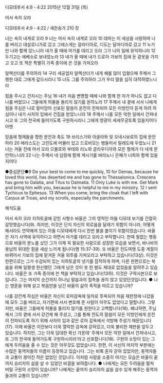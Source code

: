디모데후서 4:9 - 4:22 
2015년 12월 31일 (목)

어서 속히 오라



디모데후서 4:9 - 4:22 / 새찬송가 210 장


너는 속히 내게로 오라
9 너는 어서 속히 내게로 오라 10 데마는 이 세상을 사랑하여 나를 버리고 데살로니가로 갔고 그레스게는 갈라디아로, 디도는 달마디아로 갔고 11 누가만 나와 함께 있느니라 네가 올 때에 마가를 데리고 오라 그가 나의 일에 유익하니라 12 두기고는 에베소로 보내었노라 13 네가 올 때에 내가 드로아 가보의 집에 둔 겉옷을 가지고 오고 또 책은 특별히 가죽 종이에 쓴 것을 가져오라 

알렉산더를 주의하라
14 구리 세공업자 알렉산더가 내게 해를 많이 입혔으매 주께서 그 행한 대로 그에게 갚으시리니 15 너도 그를 주의하라 그가 우리 말을 심히 대적하였느니라 

힘을 주시고 건지시는 주님
16 내가 처음 변명할 때에 나와 함께 한 자가 하나도 없고 다 나를 버렸으나 그들에게 허물을 돌리지 않기를 원하노라 17 주께서 내 곁에 서서 나에게 힘을 주심은 나로 말미암아 선포된 말씀이 온전히 전파되어 모든 이방인이 듣게 하려 하심이니 내가 사자의 입에서 건짐을 받았느니라 18 주께서 나를 모든 악한 일에서 건져내시고 또 그의 천국에 들어가도록 구원하시리니 그에게 영광이 세세무궁토록 있을지어다 아멘 

믿음에 형제들을 향한 문안과 축도
19 브리스가와 아굴라와 및 오네시보로의 집에 문안하라 20 에라스도는 고린도에 머물러 있고 드로비모는 병들어서 밀레도에 두었노니 21 너는 겨울 전에 어서 오라 으불로와 부데와 리노와 글라우디아와 모든 형제가 다 네게 문안하느니라 22 나는 주께서 네 심령에 함께 계시기를 바라노니 은혜가 너희와 함께 있을지어다

●중심문단●9 Do your best to come to me quickly, 10 for Demas, because he loved this world, has deserted me and has gone to Thessalonica. Crescens has gone to Galatia, and Titus to Dalmatia. 11 Only Luke is with me. Get Mark and bring him with you, because he is helpful to me in my ministry. 12 I sent Tychicus to Ephesus. 13 When you come, bring the cloak that I left with Carpus at Troas, and my scrolls, especially the parchments.

해석도움





어서 속히 오라 
지하토굴에 갇힌 사형수 바울은 그의 영적인 아들 디모데 보기를 간절히 갈망했습니다(9). 하지만, 이것은 단지 자신의 외로움을 달래기 위함이 아니라, 어떻게 해서라도 연약해져 있는 아들 디모데에게 다시 한번 불을 붙이기 위함이었습니다. 바울은 자기 사역에 유익하다고 하면서 마가를 데리고 오라고 부탁합니다. 한때 철없는 행동으로 바울의 분노를 샀던 그가 이제 꼭 필요한 사람으로 성장한 모습을 보면서, 바나바의 용납의 위대한 힘을 새삼 느끼게 됩니다(행 15:37-39). 또 바울은 전도여행 도중 계절이 바뀌어서 가보의 집에 맡겨둔 겨울 외투를 가져오라고 부탁하고 있습니다(13상). 이것은 한편으로는 그가 수감되어 있는 지하토굴의 냉기를 짐작하게 하며, 다른 한편으로는 복음을 위해 일평생 헌신했던 그에게 남은 것이 옷 한 벌도 제대로 없었음을 알려주고 있습니다. 바울은 또 가죽 종이에 쓴 책을 부탁하고 있습니다(13하). 이것은 구약사본으로 보입니다. 그는 마지막 순간까지 하나님 말씀과의 접촉을 끊지 않고 있었던것입니다.
● 나는 영혼을 위해 살고 복음만을 남긴 바울의 삶의 족적을 따르고 있습니까? 

나를 강건케 하심은 
바울은 자신이 로마감옥에 일차로 투옥되어 처음 재판정에 나갔을 때 모두 그를 버리고, 자기편에 서서 변호해 준 사람이 아무도 없었다고 말합니다. 그렇지만, 바울은 그들에게 허물을 돌리지 않기를 원한다고 고백합니다(16). 왜냐하면, 주님께서 그의 곁에 서서 강건케 해 주셨고, 그를 통해 전도의 말씀이 모든 이방인에게 온전히 전파되도록 하기 위해 사자의 입과 같은 로마 감옥에서 석방해 주셨기 때문입니다(17). 이제 바울은 이전보다 더욱 열악한 감옥에 갇혀있고, 더욱 불리한 재판을 앞두고 있습니다. 하지만, 그는 더욱 담대한 확신 가운데‘ 주께서 모든 악한 일에서 건져내시고, 또 그의 천국에 들어가도록 구원하시리라’라고 선포합니다(18). 구원의 소망이 있는 그에게 두려움을 줄 수 있는 것은 아무것도 없었습니다. 한편, 이 서신의 마지막 부분에는 수많은 동역자들의 이름이 등장하고 있습니다. 그는 비록 혼자 갇혀 있었지만, 동역자들과 교통이 끊어진 적은 없었던 것입니다. 이처럼 사람을 소중히 여기는 모습은 바울이 끝까지 승리자의 삶을 살 수 있었던 비결을 보여줍니다.
● 나에게는 모든 두려움을 떨쳐 버릴 구원의 소망이 있습니까? 나에게는 끝까지 승리자의 삶을 살수 있게 해주는 동역자들과의 교통이 있습니까?